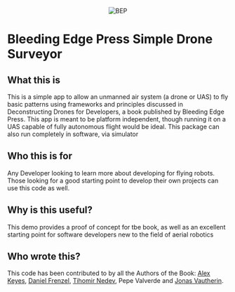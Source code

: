 <p align="center"><img src="http://bleedingedgepress.com/wp-content/uploads/2016/03/BEP_Header.png" alt="BEP"/></p>

# Bleeding Edge Press Simple Drone Surveyor

## What this is
This is a simple app to allow an unmanned air system (a drone or UAS) to fly basic patterns using frameworks and principles discussed in Deconstructing Drones for Developers, a book published by Bleeding Edge Press.  This app is meant to be platform independent, though running it on a UAS capable of fully autonomous flight would be ideal.  This package can also run completely in software, via simulator  

## Who this is for
Any Developer looking to learn more about developing for flying robots.  Those looking for a good starting point to develop their own projects can use this code as well.  

## Why is this useful?
This demo provides a proof of concept for tbe book, as well as an excellent starting point for software developers new to the field of aerial robotics  

## Who wrote this?
  This code has been contributed to by all the Authors of the Book: 
  [Alex Keyes](https://github.com/Alex-Keyes), [Daniel Frenzel](https://github.com/dgrat), [Tihomir Nedev](https://github.com/tnedev), Pepe Valverde and [Jonas Vautherin](https://github.com/JonasVautherin).  
  

